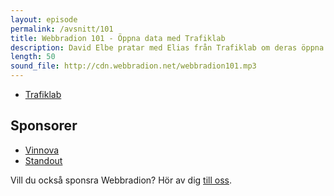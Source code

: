 ```yaml
---
layout: episode
permalink: /avsnitt/101
title: Webbradion 101 - Öppna data med Trafiklab
description: David Elbe pratar med Elias från Trafiklab om deras öppna data.
length: 50
sound_file: http://cdn.webbradion.net/webbradion101.mp3
---
```


* [Trafiklab](https://www.trafiklab.se/)

## Sponsorer

* [Vinnova](http://www.vinnova.se/sv/)
* [Standout](http://standout.se/)

Vill du också sponsra Webbradion? Hör av dig [till oss](http://webbradion.net/om.html).
